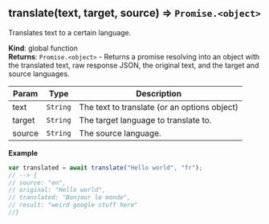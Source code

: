 <a name="translate"></a>

## translate(text, target, source) ⇒ <code>Promise.&lt;object&gt;</code>
Translates text to a certain language.

**Kind**: global function  
**Returns**: <code>Promise.&lt;object&gt;</code> - Returns a promise resolving into an object with the translated text, raw response JSON, the original text, and the target and source languages.  

| Param | Type | Description |
| --- | --- | --- |
| text | <code>String</code> | The text to translate (or an options object) |
| target | <code>String</code> | The target language to translate to. |
| source | <code>String</code> | The source language. |

**Example**  
```js
var translated = await translate("Hello world", "fr");
// --> {
// source: "en", 
// original: "Hello world",
// translated: "Bonjour le monde",
// result: "weird google stuff here"
//}
```
